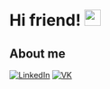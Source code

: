 # Hi friend! <img src="https://media.giphy.com/media/hvRJCLFzcasrR4ia7z/giphy.gif" width="29px" height="29px">


## About me


[![LinkedIn](https://img.shields.io/badge/Linked%20In-0A66C2?style=for-the-badge&logo=LinkedIn&logoColor=white)](https://www.linkedin.com/in/lev-litvinov/)
[![VK](https://img.shields.io/badge/VK-0077FF?style=for-the-badge&logo=VK&logoColor=white)](https:/vk.com/misery7100)

